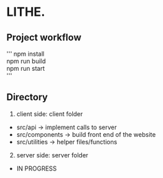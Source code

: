 # LITHE.

## Project workflow  
'''
npm install  
npm run build  
npm run start  
'''

## Directory
1. client side: client folder  
- src/api -> implement calls to server  
- src/components -> build front end of the website  
- src/utilities -> helper files/functions  
2. server side: server folder
- IN PROGRESS
